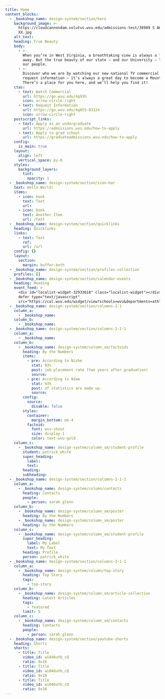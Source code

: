 ```yaml
---
title: Home
content_blocks:
  - _bookshop_name: design-system/section/hero
    background_image: >-
      https://cloudcannondam.volutus.wvu.edu/admissions-test/38989 S AHR 0372
      XX.jpg
    alt_text:
    heading: True Beauty
    body:
      - >-
        When you’re in West Virginia, a breathtaking view is always a few steps
        away. But the true beauty of our state — and our University — lies in
        our people.
      - >-
        Discover who we are by watching our new national TV commercial and then
        request information — it’s always a great day to become a Mountaineer!
        There’s a place for you here, and we’ll help you find it!
    ctas:
      - text: Watch Commercial
        url: https://go.wvu.edu/4g93h
        icon: arrow-circle-right
      - text: Request Information
        url: https://go.wvu.edu/4g8t5-83124
        icon: arrow-circle-right
    postscript_links:
      - text: Apply as an undergraduate
        url: https://admissions.wvu.edu/how-to-apply
      - text: Apply to grad school
        url: https://graduateadmissions.wvu.edu/how-to-apply
    config:
      is_main: true
    layout:
      align: left
      vertical_space: py-8
    styles:
      background_layers:
        tint:
          opacity: 1
  - _bookshop_name: design-system/section/icon-bar
    text: Hello World!
    items:
      - icon: book
        text: Text
        url:
      - icon: book
        text: Another Item
        url: /test
  - _bookshop_name: design-system/section/quicklinks
    heading: Quicklinks
    links:
      - text: Text
        ref:
        url: /url
    config: {}
    layout:
      section:
        margin: buffer-both
  - _bookshop_name: design-system/section/profiles-collection
    profiles: []
  - _bookshop_name: design-system/section/calendar-events
    heading: Heading
    event_feed: >
      <div id="localist-widget-32933618" class="localist-widget"></div><script
      defer type="text/javascript"
      src="https://cal.wvu.edu/widget/view?schools=wvu&departments=athletics&days=31&num=3&experience=inperson&container=localist-widget-32933618&template=design-system-v3-section"></script>
  - _bookshop_name: design-system/section/columns-2-1
    column_a:
      - _bookshop_name:
    column_b:
      - _bookshop_name:
  - _bookshop_name: design-system/section/columns-2-1-1
    column_a:
      - _bookshop_name:
    column_b:
      - _bookshop_name: design-system/column_sm/factoids
        heading: By the Numbers
        items:
          - pre: According to Niche
            stat: 93%
            post: job placement rate (two years after graduation)
            source:
          - pre: According to Adam
            stat: 93%
            post: of statistics are made up.
            source:
        config:
          source:
            disable: false
        styles:
          container:
            margin_bottom: mb-4
          factoid:
            font: wvu-shout
            size: display-1
            color: text-wvu-gold
    column_c:
      - _bookshop_name: design-system/column_sm/student-profile
        student: patrick_white
        super_heading:
          label:
          text:
        heading:
        subheading:
  - _bookshop_name: design-system/section/columns-2-1-1
    column_a:
      - _bookshop_name: design-system/column/contacts
        heading: Contacts
        people:
          - person: sarah_glenn
    column_b:
      - _bookshop_name: design-system/column_sm/poster
        heading: By the Numbers
      - _bookshop_name: design-system/column_sm/poster
        heading: By the Numbers
    column_c:
      - _bookshop_name: design-system/column_sm/student-profile
        super_heading:
          label: My Label
          text: My Text
        heading: Profile
        person: patrick_white
  - _bookshop_name: design-system/section/columns-2-1-1
    column_a:
      - _bookshop_name: design-system/column/top-story
        heading: Top Story
        tags:
          - top-story
    column_b:
      - _bookshop_name: design-system/column_sm/article-collection
        heading: Latest Articles
        tags:
          - featured
        limit: 5
    column_c:
      - _bookshop_name: design-system/column_sm/contacts
        heading: Contacts
        people:
          - person: sarah_glenn
  - _bookshop_name: design-system/section/youtube-shorts
    heading: Shorts
    shorts:
      - title: Title
        video_id: wi046uYb_cQ
        ratio: 9x16
      - title: Title
        video_id: wi046uYb_cQ
        ratio: 9x16
      - title: Title
        video_id: wi046uYb_cQ
        ratio: 9x16
---
```


